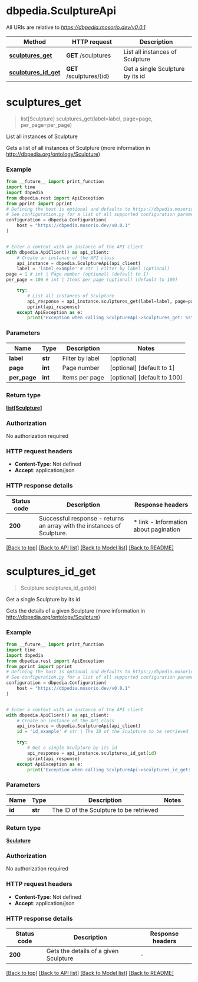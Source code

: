 # dbpedia.SculptureApi

All URIs are relative to *https://dbpedia.mosorio.dev/v0.0.1*

Method | HTTP request | Description
------------- | ------------- | -------------
[**sculptures_get**](SculptureApi.md#sculptures_get) | **GET** /sculptures | List all instances of Sculpture
[**sculptures_id_get**](SculptureApi.md#sculptures_id_get) | **GET** /sculptures/{id} | Get a single Sculpture by its id


# **sculptures_get**
> list[Sculpture] sculptures_get(label=label, page=page, per_page=per_page)

List all instances of Sculpture

Gets a list of all instances of Sculpture (more information in http://dbpedia.org/ontology/Sculpture)

### Example

```python
from __future__ import print_function
import time
import dbpedia
from dbpedia.rest import ApiException
from pprint import pprint
# Defining the host is optional and defaults to https://dbpedia.mosorio.dev/v0.0.1
# See configuration.py for a list of all supported configuration parameters.
configuration = dbpedia.Configuration(
    host = "https://dbpedia.mosorio.dev/v0.0.1"
)


# Enter a context with an instance of the API client
with dbpedia.ApiClient() as api_client:
    # Create an instance of the API class
    api_instance = dbpedia.SculptureApi(api_client)
    label = 'label_example' # str | Filter by label (optional)
page = 1 # int | Page number (optional) (default to 1)
per_page = 100 # int | Items per page (optional) (default to 100)

    try:
        # List all instances of Sculpture
        api_response = api_instance.sculptures_get(label=label, page=page, per_page=per_page)
        pprint(api_response)
    except ApiException as e:
        print("Exception when calling SculptureApi->sculptures_get: %s\n" % e)
```

### Parameters

Name | Type | Description  | Notes
------------- | ------------- | ------------- | -------------
 **label** | **str**| Filter by label | [optional] 
 **page** | **int**| Page number | [optional] [default to 1]
 **per_page** | **int**| Items per page | [optional] [default to 100]

### Return type

[**list[Sculpture]**](Sculpture.md)

### Authorization

No authorization required

### HTTP request headers

 - **Content-Type**: Not defined
 - **Accept**: application/json

### HTTP response details
| Status code | Description | Response headers |
|-------------|-------------|------------------|
**200** | Successful response - returns an array with the instances of Sculpture. |  * link - Information about pagination <br>  |

[[Back to top]](#) [[Back to API list]](../README.md#documentation-for-api-endpoints) [[Back to Model list]](../README.md#documentation-for-models) [[Back to README]](../README.md)

# **sculptures_id_get**
> Sculpture sculptures_id_get(id)

Get a single Sculpture by its id

Gets the details of a given Sculpture (more information in http://dbpedia.org/ontology/Sculpture)

### Example

```python
from __future__ import print_function
import time
import dbpedia
from dbpedia.rest import ApiException
from pprint import pprint
# Defining the host is optional and defaults to https://dbpedia.mosorio.dev/v0.0.1
# See configuration.py for a list of all supported configuration parameters.
configuration = dbpedia.Configuration(
    host = "https://dbpedia.mosorio.dev/v0.0.1"
)


# Enter a context with an instance of the API client
with dbpedia.ApiClient() as api_client:
    # Create an instance of the API class
    api_instance = dbpedia.SculptureApi(api_client)
    id = 'id_example' # str | The ID of the Sculpture to be retrieved

    try:
        # Get a single Sculpture by its id
        api_response = api_instance.sculptures_id_get(id)
        pprint(api_response)
    except ApiException as e:
        print("Exception when calling SculptureApi->sculptures_id_get: %s\n" % e)
```

### Parameters

Name | Type | Description  | Notes
------------- | ------------- | ------------- | -------------
 **id** | **str**| The ID of the Sculpture to be retrieved | 

### Return type

[**Sculpture**](Sculpture.md)

### Authorization

No authorization required

### HTTP request headers

 - **Content-Type**: Not defined
 - **Accept**: application/json

### HTTP response details
| Status code | Description | Response headers |
|-------------|-------------|------------------|
**200** | Gets the details of a given Sculpture |  -  |

[[Back to top]](#) [[Back to API list]](../README.md#documentation-for-api-endpoints) [[Back to Model list]](../README.md#documentation-for-models) [[Back to README]](../README.md)


